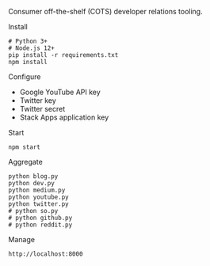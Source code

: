 Consumer off-the-shelf (COTS) developer relations tooling.

Install

    # Python 3+
    # Node.js 12+
    pip install -r requirements.txt
    npm install

Configure

- Google YouTube API key
- Twitter key
- Twitter secret
- Stack Apps application key

Start

    npm start

Aggregate

    python blog.py
    python dev.py
    python medium.py
    python youtube.py
    python twitter.py
    # python so.py
    # python github.py
    # python reddit.py

Manage

    http://localhost:8000
